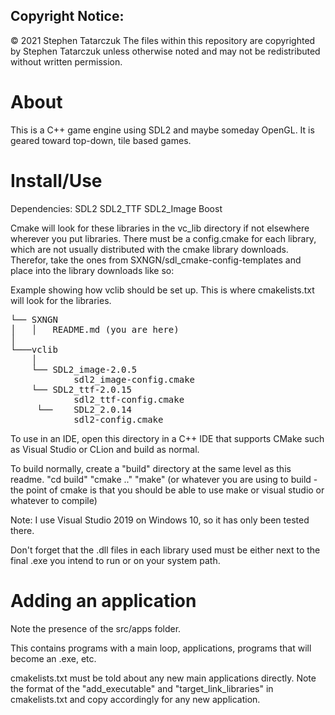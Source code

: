 Copyright Notice:
-----------------
© 2021 Stephen Tatarczuk
The files within this repository are copyrighted by Stephen Tatarczuk unless otherwise noted
and may not be redistributed without written permission.

# About

This is a C++ game engine using SDL2 and maybe someday OpenGL. It is geared toward top-down, tile based games. 

# Install/Use

Dependencies:
SDL2
SDL2_TTF
SDL2_Image
Boost

Cmake will look for these libraries in the vc_lib directory if not elsewhere wherever you put libraries.
There must be a config.cmake for each library, which are not usually distributed with the cmake library downloads. Therefor, take the ones from SXNGN/sdl_cmake-config-templates and place into the library downloads like so:

Example showing how vclib should be set up. This is where cmakelists.txt will look for the libraries.

<pre>
└── SXNGN
│   │   README.md (you are here)
│      
└───vclib
    │   
	└──	SDL2_image-2.0.5
			sdl2_image-config.cmake
    └──	SDL2_ttf-2.0.15
			sdl2_ttf-config.cmake
	 └──	SDL2_2.0.14
			sdl2-config.cmake
</pre>

			
To use in an IDE, open this directory in a C++ IDE that supports CMake such as Visual Studio or CLion and build as normal. 

To build normally, create a "build" directory at the same level as this readme.
"cd build"
"cmake .."
"make" (or whatever you are using to build - the point of cmake is that you should be able to use make or visual studio or whatever to compile)

Note: I use Visual Studio 2019 on Windows 10, so it has only been tested there.

Don't forget that the .dll files in each library used must be either next to the final .exe you intend to run or on your system path. 

# Adding an application

Note the presence of the src/apps folder. 

This contains programs with a main loop, applications, programs that will become an .exe, etc.

cmakelists.txt must be told about any new main applications directly. Note the format of the "add_executable" and "target_link_libraries" in cmakelists.txt and copy accordingly for any new application.





